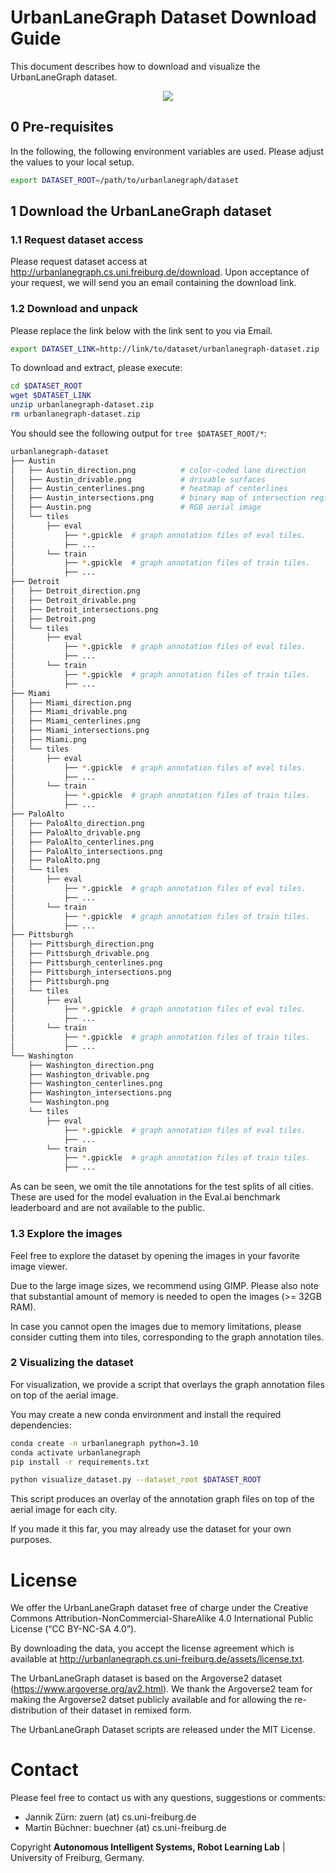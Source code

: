 
# UrbanLaneGraph Dataset Download Guide

This document describes how to download and visualize the UrbanLaneGraph dataset.



<p align="center">
  <img src="img/banner.gif" />
</p>


## 0 Pre-requisites

In the following, the following environment variables are used. Please adjust the values to your local setup.


```bash
export DATASET_ROOT=/path/to/urbanlanegraph/dataset
```



## 1 Download the UrbanLaneGraph dataset

### 1.1 Request dataset access

Please request dataset access at http://urbanlanegraph.cs.uni.freiburg.de/download.
Upon acceptance of your request, we will send you an email containing the download link.

### 1.2 Download and unpack

Please replace the link below with the link sent to you via Email.

```bash
export DATASET_LINK=http://link/to/dataset/urbanlanegraph-dataset.zip
```

To download and extract, please execute:

```bash
cd $DATASET_ROOT
wget $DATASET_LINK
unzip urbanlanegraph-dataset.zip
rm urbanlanegraph-dataset.zip
```

You should see the following output for `tree $DATASET_ROOT/*`:


```bash
urbanlanegraph-dataset
├── Austin
│   ├── Austin_direction.png          # color-coded lane direction
│   ├── Austin_drivable.png           # drivable surfaces
│   ├── Austin_centerlines.png        # heatmap of centerlines
│   ├── Austin_intersections.png      # binary map of intersection regions
│   ├── Austin.png                    # RGB aerial image
│   └── tiles
│       ├── eval
│           ├── *.gpickle  # graph annotation files of eval tiles.
│           ├── ...
│       └── train
│           ├── *.gpickle  # graph annotation files of train tiles.
│           ├── ...
├── Detroit
│   ├── Detroit_direction.png
│   ├── Detroit_drivable.png
│   ├── Detroit_intersections.png
│   ├── Detroit.png
│   └── tiles
│       ├── eval
│           ├── *.gpickle  # graph annotation files of eval tiles.
│           ├── ...
│       └── train
│           ├── *.gpickle  # graph annotation files of train tiles.
│           ├── ...
├── Miami
│   ├── Miami_direction.png
│   ├── Miami_drivable.png
│   ├── Miami_centerlines.png  
│   ├── Miami_intersections.png
│   ├── Miami.png
│   └── tiles
│       ├── eval
│           ├── *.gpickle  # graph annotation files of eval tiles.
│           ├── ...
│       └── train
│           ├── *.gpickle  # graph annotation files of train tiles.
│           ├── ...
├── PaloAlto
│   ├── PaloAlto_direction.png
│   ├── PaloAlto_drivable.png
│   ├── PaloAlto_centerlines.png
│   ├── PaloAlto_intersections.png
│   ├── PaloAlto.png
│   └── tiles
│       ├── eval
│           ├── *.gpickle  # graph annotation files of eval tiles.
│           ├── ...
│       └── train
│           ├── *.gpickle  # graph annotation files of train tiles.
│           ├── ...
├── Pittsburgh
│   ├── Pittsburgh_direction.png
│   ├── Pittsburgh_drivable.png
│   ├── Pittsburgh_centerlines.png
│   ├── Pittsburgh_intersections.png
│   ├── Pittsburgh.png
│   └── tiles
│       ├── eval
│           ├── *.gpickle  # graph annotation files of eval tiles.
│           ├── ...
│       └── train
│           ├── *.gpickle  # graph annotation files of train tiles.
│           ├── ...
└── Washington
    ├── Washington_direction.png
    ├── Washington_drivable.png
    ├── Washington_centerlines.png
    ├── Washington_intersections.png
    └── Washington.png
    └── tiles
        ├── eval
            ├── *.gpickle  # graph annotation files of eval tiles.
            ├── ...
        └── train
            ├── *.gpickle  # graph annotation files of train tiles.
            ├── ...

```

As can be seen, we omit the tile annotations for the test splits of all cities. These are used for the model evaluation
in the Eval.ai benchmark leaderboard and are not available to the public.



### 1.3 Explore the images

Feel free to explore the dataset by opening the images in your favorite image viewer.

Due to the large image sizes, we recommend using GIMP. Please also note that substantial amount of
memory is needed to open the images (>= 32GB RAM).

In case you cannot open the images due to memory limitations, please consider cutting them into tiles, corresponding to the graph annotation tiles.





### 2 Visualizing the dataset


For visualization, we provide a script that overlays the graph annotation files on top of the aerial image.

You may create a new conda environment and install the required dependencies:

```bash
conda create -n urbanlanegraph python=3.10
conda activate urbanlanegraph
pip install -r requirements.txt
```


```bash
python visualize_dataset.py --dataset_root $DATASET_ROOT
```
This script produces an overlay of the annotation graph files on top of the aerial image for each city.






If you made it this far, you may already use the dataset for your own purposes.




# License
We offer the UrbanLaneGraph dataset free of charge under the Creative Commons Attribution-NonCommercial-ShareAlike 4.0 International Public License (“CC BY-NC-SA 4.0”).

By downloading the data, you accept the license agreement which is available at http://urbanlanegraph.cs.uni-freiburg.de/assets/license.txt.


The UrbanLaneGraph dataset is based on the Argoverse2 dataset (https://www.argoverse.org/av2.html). We thank the Argoverse2 team for making the Argoverse2 datset publicly available and for allowing the re-distribution of their dataset in remixed form.


The UrbanLaneGraph Dataset scripts are released under the MIT License.



# Contact
Please feel free to contact us with any questions, suggestions or comments:

- Jannik Zürn: zuern (at) cs.uni-freiburg.de
- Martin Büchner: buechner (at) cs.uni-freiburg.de

Copyright **Autonomous Intelligent Systems, Robot Learning Lab** | University of Freiburg, Germany.








